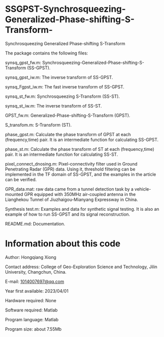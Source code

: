 # SSGPST-Synchrosqueezing-Generalized-Phase-shifting-S-Transform-
Synchrosqueezing Generalized Phase-shifting S-Transform

The package contains the following files: 

synsq_gpst_fw.m: Synchrosqueezing-Generalized-Phase-shifting-S-Transform (SS-GPST).

synsq_gpst_iw.m: The inverse transform of SS-GPST.

synsq_Fgpst_iw.m: The fast inverse transform of SS-GPST.

synsq_st_fw.m: Synchrosqueezing S-Transform (SS-ST).

synsq_st_iw.m: The inverse transform of SS-ST.

GPST_fw.m:  Generalized-Phase-shifting-S-Transform (GPST).

S_transfom.m: S-Transform (ST).

phase_gpst.m: Calculate the phase transform of GPST at each (frequency,time) pair. It is an intermediate function for calculating SS-GPST.

phase_st.m:  Calculate the phase transform of ST at each (frequency,time) pair. It is an intermediate function for calculating SS-ST.

pixel_connect_dnosing.m: Pixel-connectivity filter used in Ground Penetrating Radar (GPR) data. Using it, threshold filtering can be implemented in the TF domain of SS-GPST, and the examples in the article can be verified.

GPR_data.mat: raw data came from a tunnel detection task by a vehicle-mounted GPR equipped with 350MHz air-coupled antenna in the Lianghekou Tunnel of Jiuzhaigou-Mianyang Expressway in China.

Synthesis test.m: Examples and data for synthetic signal testing. It is also an example of how to run SS-GPST and its signal reconstruction.

README.md: Documentation.



# Information about this code
Author: Hongqiang Xiong

Contact address: College of Geo-Exploration Science and Technology, Jilin University, Changchun, China.

E-mail: 1014007697@qq.com

Year first available: 2023/04/01

Hardware required: None

Software required: Matlab

Program language: Matlab

Program size: about 7.55Mb


